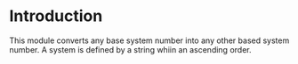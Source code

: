 # Introduction
This module converts any base system number into any other based system number. A system is defined by a string whiin an ascending order.
